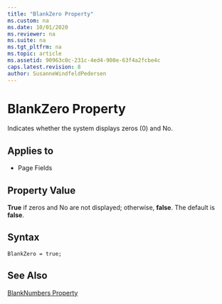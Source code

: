 ```yaml
---
title: "BlankZero Property"
ms.custom: na
ms.date: 10/01/2020
ms.reviewer: na
ms.suite: na
ms.tgt_pltfrm: na
ms.topic: article
ms.assetid: 90963c0c-231c-4ed4-900e-63f4a2fcbe4c
caps.latest.revision: 8
author: SusanneWindfeldPedersen
---
```


# BlankZero Property
Indicates whether the system displays zeros (0) and No.  
  
## Applies to  
  
-   Page Fields  
  
## Property Value  
 **True** if zeros and No are not displayed; otherwise, **false**. The default is **false**.  
  
## Syntax
```AL
BlankZero = true;
```

## See Also  
 [BlankNumbers Property](devenv-blanknumbers-property.md)